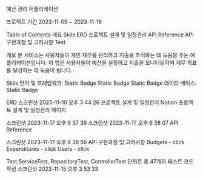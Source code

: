 예산 관리 어플리케이션

프로젝트 기간
2023-11-09 ~ 2023-11-16


Table of Contents
개요
Skils
ERD
프로젝트 설계 및 일정관리
API Reference
API 구현과정 및 고려사항
Test

개요
본 서비스는 사용자들이 개인 재무를 관리하고 지출을 추적하는 데 도움을 주는 애플리케이션입니다. 이 앱은 사용자들이 예산을 설정하고 지출을 모니터링하며 재무 목표를 달성하는 데 도움이 됩니다.


Skils
언어 및 프레임워크: Static Badge Static Badge Static Badge
데이터 베이스: Static Badge


ERD
스크린샷 2023-11-10 오후 3 44 26
프로젝트 설계 및 일정관리
Notion
프로젝트 설계 및 일정관리 페이지

스크린샷 2023-11-17 오후 6 37 39 스크린샷 2023-11-17 오후 6 38 07
API Reference


스크린샷 2023-11-17 오후 6 38 56
API 구현과정 및 고려사항
Budgets - click
Expenditures - click
Users - click

Test
ServiceTest, RepositoryTest, ControllerTest 단위로 총 47개의 테스트 코드 작성
스크린샷 2023-11-15 오후 3 53 33
